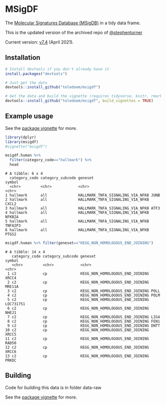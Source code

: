 # MSigDF

The [Molecular Signatures Database (MSigDB)](http://www.broad.mit.edu/gsea/msigdb/index.jsp) in a tidy data frame.    


This is the updated version of the archived repo of [@stephenturner](https://github.com/stephenturner/msigdf/pull/1)   
    
    
Current version: [v7.4](https://software.broadinstitute.org/cancer/software/gsea/wiki/index.php/MSigDB_v7.4_Release_Notes) (April 2021).

## Installation

```r
# Install devtools if you don't already have it
install.packages("devtools")

# Just get the data
devtools::install_github("toledoem/msigdf")

# Get the data and build the vignette (requires tidyverse, knitr, rmarkdown)
devtools::install_github("toledoem/msigdf", build_vignettes = TRUE)
```

## Example usage


See the [package vignette](http://htmlpreview.github.io/?https://raw.githubusercontent.com/ToledoEM/msigdf/master/vignettes/msigdf.html) for more.   

```r
library(dplyr)
library(msigdf)
#vignette("msigdf")
```

```r
msigdf.human %>%
  filter(category_code=="hallmark") %>%
  head
```

```
# A tibble: 6 x 4
  category_code category_subcode geneset                          symbol 
  <chr>         <chr>            <chr>                            <chr>  
1 hallmark      all              HALLMARK_TNFA_SIGNALING_VIA_NFKB JUNB   
2 hallmark      all              HALLMARK_TNFA_SIGNALING_VIA_NFKB CXCL2  
3 hallmark      all              HALLMARK_TNFA_SIGNALING_VIA_NFKB ATF3   
4 hallmark      all              HALLMARK_TNFA_SIGNALING_VIA_NFKB NFKBIA 
5 hallmark      all              HALLMARK_TNFA_SIGNALING_VIA_NFKB TNFAIP3
6 hallmark      all              HALLMARK_TNFA_SIGNALING_VIA_NFKB PTGS2 
```

```r
msigdf.human %>% filter(geneset=="KEGG_NON_HOMOLOGOUS_END_JOINING")
```

```
# A tibble: 14 x 4
   category_code category_subcode geneset                         symbol
   <chr>         <chr>            <chr>                           <chr>
 1 c2            cp               KEGG_NON_HOMOLOGOUS_END_JOINING XRCC4
 2 c2            cp               KEGG_NON_HOMOLOGOUS_END_JOINING MRE11A
 3 c2            cp               KEGG_NON_HOMOLOGOUS_END_JOINING POLL
 4 c2            cp               KEGG_NON_HOMOLOGOUS_END_JOINING POLM
 5 c2            cp               KEGG_NON_HOMOLOGOUS_END_JOINING LOC731751
 6 c2            cp               KEGG_NON_HOMOLOGOUS_END_JOINING NHEJ1
 7 c2            cp               KEGG_NON_HOMOLOGOUS_END_JOINING LIG4
 8 c2            cp               KEGG_NON_HOMOLOGOUS_END_JOINING FEN1
 9 c2            cp               KEGG_NON_HOMOLOGOUS_END_JOINING DNTT
10 c2            cp               KEGG_NON_HOMOLOGOUS_END_JOINING XRCC5
11 c2            cp               KEGG_NON_HOMOLOGOUS_END_JOINING RAD50
12 c2            cp               KEGG_NON_HOMOLOGOUS_END_JOINING XRCC6
13 c2            cp               KEGG_NON_HOMOLOGOUS_END_JOINING PRKDC
```


## Building

Code for building this data is in folder data-raw



See the [package vignette](http://htmlpreview.github.io/?https://raw.githubusercontent.com/ToledoEM/msigdf/master/vignettes/msigdf.html) for more.   

